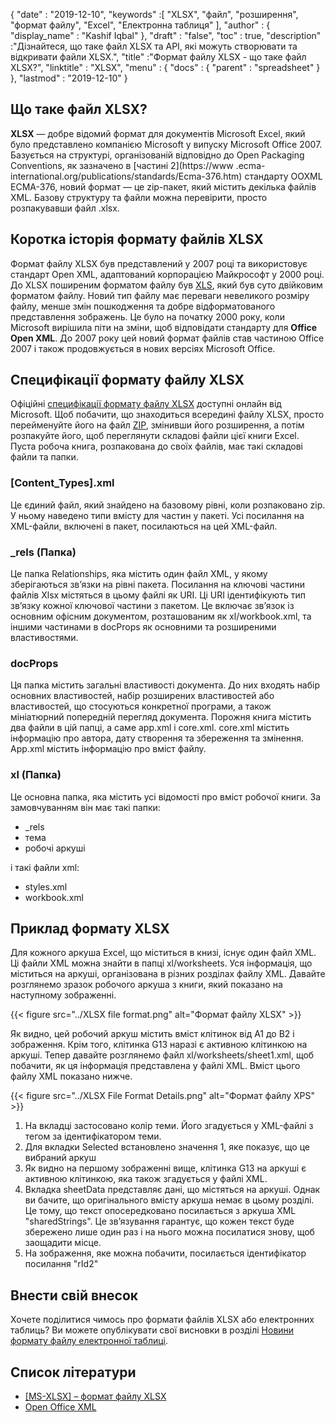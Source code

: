 {
  "date" : "2019-12-10",
  "keywords" :[ "XLSX", "файл", "розширення", "формат файлу", "Excel", "Електронна таблиця" ],
  "author" : {
    "display_name" : "Kashif Iqbal"
},
  "draft" : "false",
  "toc" : true,
  "description" :"Дізнайтеся, що таке файл XLSX та API, які можуть створювати та відкривати файли XLSX.",
  "title" :"Формат файлу XLSX - що таке файл XLSX?",
  "linktitle" : "XLSX",
  "menu" : {
    "docs" : {
      "parent" : "spreadsheet"
}
},
  "lastmod" : "2019-12-10"
}

## Що таке файл XLSX?

**XLSX** — добре відомий формат для документів Microsoft Excel, який було представлено компанією Microsoft у випуску Microsoft Office 2007. Базується на структурі, організованій відповідно до Open Packaging Conventions, як зазначено в [частині 2](https://www .ecma-international.org/publications/standards/Ecma-376.htm) стандарту OOXML ECMA-376, новий формат — це zip-пакет, який містить декілька файлів XML. Базову структуру та файли можна перевірити, просто розпакувавши файл .xlsx.

## Коротка історія формату файлів XLSX

Формат файлу XLSX був представлений у 2007 році та використовує стандарт Open XML, адаптований корпорацією Майкрософт у 2000 році. До XLSX поширеним форматом файлу був [XLS](/uk/spreadsheet/xls/), який був суто двійковим форматом файлу. Новий тип файлу має переваги невеликого розміру файлу, менше змін пошкодження та добре відформатованого представлення зображень. Це було на початку 2000 року, коли Microsoft вирішила піти на зміни, щоб відповідати стандарту для **Office Open XML**. До 2007 року цей новий формат файлів став частиною Office 2007 і також продовжується в нових версіях Microsoft Office.

## Специфікації формату файлу XLSX

Офіційні [специфікації формату файлу XLSX](https://learn.microsoft.com/en-us/openspecs/office_standards/ms-xlsx/2c5dee00-eff2-4b22-92b6-0738acd4475e) доступні онлайн від Microsoft. Щоб побачити, що знаходиться всередині файлу XLSX, просто перейменуйте його на файл [ZIP](/uk/стиснення/zip/), змінивши його розширення, а потім розпакуйте його, щоб переглянути складові файли цієї книги Excel. Пуста робоча книга, розпакована до своїх файлів, має такі складові файли та папки.

### [Content_Types].xml ###

Це єдиний файл, який знайдено на базовому рівні, коли розпаковано zip. У ньому наведено типи вмісту для частин у пакеті. Усі посилання на XML-файли, включені в пакет, посилаються на цей XML-файл.

### \_rels (Папка) ###

Це папка Relationships, яка містить один файл XML, у якому зберігаються зв’язки на рівні пакета. Посилання на ключові частини файлів Xlsx містяться в цьому файлі як URI. Ці URI ідентифікують тип зв’язку кожної ключової частини з пакетом. Це включає зв’язок із основним офісним документом, розташованим як xl/workbook.xml, та іншими частинами в docProps як основними та розширеними властивостями.

### docProps ###

Ця папка містить загальні властивості документа. До них входять набір основних властивостей, набір розширених властивостей або властивостей, що стосуються конкретної програми, а також мініатюрний попередній перегляд документа. Порожня книга містить два файли в цій папці, а саме app.xml і core.xml. core.xml містить інформацію про автора, дату створення та збереження та змінення. App.xml містить інформацію про вміст файлу.

### xl (Папка) ###

Це основна папка, яка містить усі відомості про вміст робочої книги. За замовчуванням він має такі папки:

* \_rels
* тема
* робочі аркуші

і такі файли xml:

* styles.xml
* workbook.xml

## Приклад формату XLSX ##


Для кожного аркуша Excel, що міститься в книзі, існує один файл XML. Ці файли XML можна знайти в папці xl/worksheets. Уся інформація, що міститься на аркуші, організована в різних розділах файлу XML. Давайте розглянемо зразок робочого аркуша з книги, який показано на наступному зображенні.

{{< figure src="../XLSX file format.png" alt="Формат файлу XLSX" >}}

Як видно, цей робочий аркуш містить вміст клітинок від A1 до B2 і зображення. Крім того, клітинка G13 наразі є активною клітинкою на аркуші. Тепер давайте розглянемо файл xl/worksheets/sheet1.xml, щоб побачити, як ця інформація представлена у файлі XML. Вміст цього файлу XML показано нижче.

{{< figure src="../XLSX File Format Details.png" alt="Формат файлу XPS" >}}

1. На вкладці застосовано колір теми. Його згадується у XML-файлі з тегом<tabColor> за ідентифікатором теми.
1. Для вкладки Selected встановлено значення 1, яке показує, що це вибраний аркуш
1. Як видно на першому зображенні вище, клітинка G13 на аркуші є активною клітинкою, яка також згадується у файлі XML.
1. Вкладка sheetData представляє дані, що містяться на аркуші. Однак ви бачите, що оригінального вмісту аркуша немає в цьому розділі. Це тому, що текст опосередковано посилається з аркуша XML "sharedStrings". Це зв’язування гарантує, що кожен текст буде збережено лише один раз і на нього можна посилатися знову, щоб заощадити місце.
1. На зображення, яке можна побачити, посилається ідентифікатор посилання "rId2"

## Внести свій внесок

Хочете поділитися чимось про формати файлів XLSX або електронних таблиць? Ви можете опублікувати свої висновки в розділі [Новини формату файлу електронної таблиці](https://news.fileformat.com/t/Spreadsheet).

## Список літератури

* [[MS-XLSX] – формат файлу XLSX](https://learn.microsoft.com/en-us/openspecs/office_standards/ms-xlsx/2c5dee00-eff2-4b22-92b6-0738acd4475e)
* [Open Office XML](http://officeopenxml.com/anatomyofOOXML-xlsx.php)

